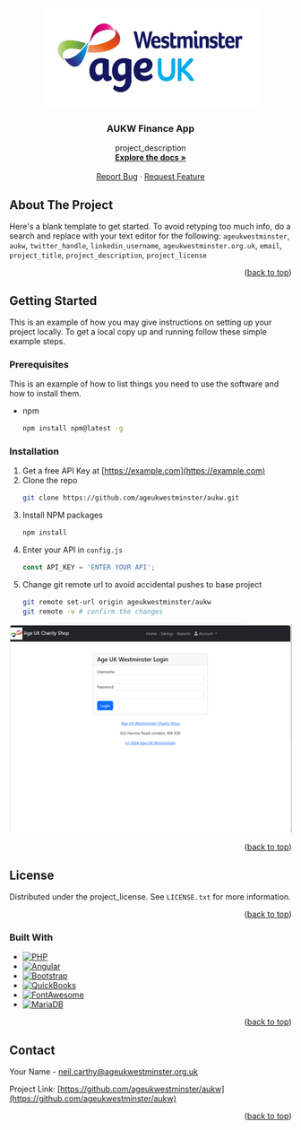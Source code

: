 <!-- LOGO -->
<div align="center">
  <a href="https://github.com/ageukwestminster/aukw">
    <img src="aukw-shop/src/assets/images/auw_logo.png" alt="Logo" width="382" height="180">
  </a>

<h3 align="center">AUKW Finance App</h3>

  <p align="center">
    project_description
    <br />
    <a href="https://github.com/ageukwestminster/aukw"><strong>Explore the docs »</strong></a>
    <br />
    <br />
    <a href="https://github.com/ageukwestminster/aukw/issues/new?labels=bug&template=bug-report---.md">Report Bug</a>
    ·
    <a href="https://github.com/ageukwestminster/aukw/issues/new?labels=enhancement&template=feature-request---.md">Request Feature</a>
  </p>
</div>



<!-- ABOUT THE PROJECT -->
## About The Project



Here's a blank template to get started. To avoid retyping too much info, do a search and replace with your text editor for the following: `ageukwestminster`, `aukw`, `twitter_handle`, `linkedin_username`, `ageukwestminster.org.uk`, `email`, `project_title`, `project_description`, `project_license`

<p align="right">(<a href="#readme-top">back to top</a>)</p>







<!-- GETTING STARTED -->
## Getting Started

This is an example of how you may give instructions on setting up your project locally.
To get a local copy up and running follow these simple example steps.

### Prerequisites

This is an example of how to list things you need to use the software and how to install them.
* npm
  ```sh
  npm install npm@latest -g
  ```

### Installation

1. Get a free API Key at [https://example.com](https://example.com)
2. Clone the repo
   ```sh
   git clone https://github.com/ageukwestminster/aukw.git
   ```
3. Install NPM packages
   ```sh
   npm install
   ```
4. Enter your API in `config.js`
   ```js
   const API_KEY = 'ENTER YOUR API';
   ```
5. Change git remote url to avoid accidental pushes to base project
   ```sh
   git remote set-url origin ageukwestminster/aukw
   git remote -v # confirm the changes
   ```
[![Product Name Screen Shot][product-screenshot]](https://aukw.org.uk)

<p align="right">(<a href="#readme-top">back to top</a>)</p>



<!-- LICENSE -->
## License

Distributed under the project_license. See `LICENSE.txt` for more information.

<p align="right">(<a href="#readme-top">back to top</a>)</p>


### Built With

* [![PHP][Php.net]][Php-url]
* [![Angular][Angular.io]][Angular-url]
* [![Bootstrap][Bootstrap.com]][Bootstrap-url]
* [![QuickBooks][QuickBooks-logo]][QuickBooks-url]
* [![FontAwesome][FontAwesome-logo]][FontAwesome-url]
* [![MariaDB][MariaDB-logo]][MariaDB-url]

<p align="right">(<a href="#readme-top">back to top</a>)</p>


<!-- CONTACT -->
## Contact

Your Name - neil.carthy@ageukwestminster.org.uk

Project Link: [https://github.com/ageukwestminster/aukw](https://github.com/ageukwestminster/aukw)

<p align="right">(<a href="#readme-top">back to top</a>)</p>





<!-- MARKDOWN LINKS & IMAGES -->
<!-- https://www.markdownguide.org/basic-syntax/#reference-style-links -->
[contributors-shield]: https://img.shields.io/github/contributors/ageukwestminster/aukw.svg?style=for-the-badge
[contributors-url]: https://github.com/ageukwestminster/aukw/graphs/contributors
[forks-shield]: https://img.shields.io/github/forks/ageukwestminster/aukw.svg?style=for-the-badge
[forks-url]: https://github.com/ageukwestminster/aukw/network/members
[stars-shield]: https://img.shields.io/github/stars/ageukwestminster/aukw.svg?style=for-the-badge
[stars-url]: https://github.com/ageukwestminster/aukw/stargazers
[issues-shield]: https://img.shields.io/github/issues/ageukwestminster/aukw.svg?style=for-the-badge
[issues-url]: https://github.com/ageukwestminster/aukw/issues
[license-shield]: https://img.shields.io/github/license/ageukwestminster/aukw.svg?style=for-the-badge
[license-url]: https://github.com/ageukwestminster/aukw/blob/master/LICENSE.txt
[linkedin-shield]: https://img.shields.io/badge/-LinkedIn-black.svg?style=for-the-badge&logo=linkedin&colorB=555
[linkedin-url]: https://linkedin.com/in/linkedin_username
[product-screenshot]: aukw-shop/src/assets/images/Frontpage.png
[Angular.io]: https://img.shields.io/badge/Angular-DD0031?style=for-the-badge&logo=angular&logoColor=white
[Angular-url]: https://angular.io/
[Bootstrap.com]: https://img.shields.io/badge/Bootstrap-563D7C?style=for-the-badge&logo=bootstrap&logoColor=white
[Bootstrap-url]: https://getbootstrap.com
[Php.net]: https://img.shields.io/badge/PHP-777BB4?&style=for-the-badge&logo=php&logoColor=white
[Php-url]: https://www.php.net/
[QuickBooks-logo]: https://img.shields.io/badge/Quickbooks-2CA01C?style=for-the-badge&logo=quickbooks&logoColor=white
[QuickBooks-url]: https://quickbooks.intuit.com/
[FontAwesome-logo]: https://img.shields.io/badge/Fontawesome-538DD7?style=for-the-badge&&logo=fontawesome&logoColor=white
[FontAwesome-url]: https://fontawesome.com/
[MariaDB-logo]: https://img.shields.io/badge/MariaDB-003545?style=for-the-badge&logo=mariadb&logoColor=white
[MariaDB-url]: https://mariadb.org/
